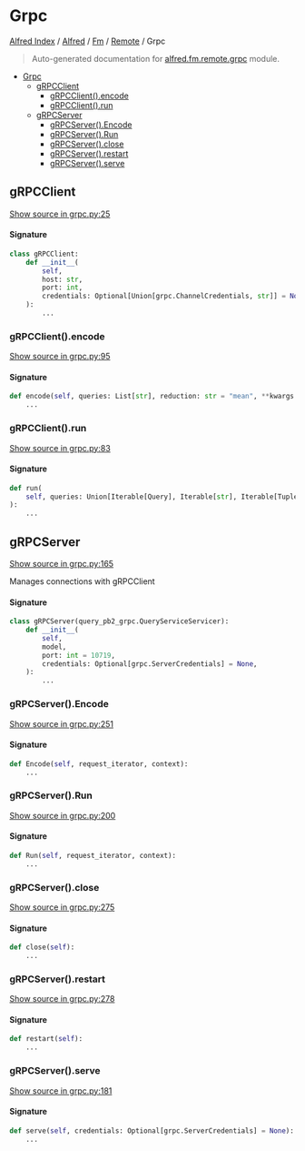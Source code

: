 # Grpc

[Alfred Index](../../../README.md#alfred-index) /
[Alfred](../../index.md#alfred) /
[Fm](../index.md#fm) /
[Remote](./index.md#remote) /
Grpc

> Auto-generated documentation for [alfred.fm.remote.grpc](../../../../alfred/fm/remote/grpc.py) module.

- [Grpc](#grpc)
  - [gRPCClient](#grpcclient)
    - [gRPCClient().encode](#grpcclient()encode)
    - [gRPCClient().run](#grpcclient()run)
  - [gRPCServer](#grpcserver)
    - [gRPCServer().Encode](#grpcserver()encode)
    - [gRPCServer().Run](#grpcserver()run)
    - [gRPCServer().close](#grpcserver()close)
    - [gRPCServer().restart](#grpcserver()restart)
    - [gRPCServer().serve](#grpcserver()serve)

## gRPCClient

[Show source in grpc.py:25](../../../../alfred/fm/remote/grpc.py#L25)

#### Signature

```python
class gRPCClient:
    def __init__(
        self,
        host: str,
        port: int,
        credentials: Optional[Union[grpc.ChannelCredentials, str]] = None,
    ):
        ...
```

### gRPCClient().encode

[Show source in grpc.py:95](../../../../alfred/fm/remote/grpc.py#L95)

#### Signature

```python
def encode(self, queries: List[str], reduction: str = "mean", **kwargs: Any):
    ...
```

### gRPCClient().run

[Show source in grpc.py:83](../../../../alfred/fm/remote/grpc.py#L83)

#### Signature

```python
def run(
    self, queries: Union[Iterable[Query], Iterable[str], Iterable[Tuple]], **kwargs: Any
):
    ...
```



## gRPCServer

[Show source in grpc.py:165](../../../../alfred/fm/remote/grpc.py#L165)

Manages connections with gRPCClient

#### Signature

```python
class gRPCServer(query_pb2_grpc.QueryServiceServicer):
    def __init__(
        self,
        model,
        port: int = 10719,
        credentials: Optional[grpc.ServerCredentials] = None,
    ):
        ...
```

### gRPCServer().Encode

[Show source in grpc.py:251](../../../../alfred/fm/remote/grpc.py#L251)

#### Signature

```python
def Encode(self, request_iterator, context):
    ...
```

### gRPCServer().Run

[Show source in grpc.py:200](../../../../alfred/fm/remote/grpc.py#L200)

#### Signature

```python
def Run(self, request_iterator, context):
    ...
```

### gRPCServer().close

[Show source in grpc.py:275](../../../../alfred/fm/remote/grpc.py#L275)

#### Signature

```python
def close(self):
    ...
```

### gRPCServer().restart

[Show source in grpc.py:278](../../../../alfred/fm/remote/grpc.py#L278)

#### Signature

```python
def restart(self):
    ...
```

### gRPCServer().serve

[Show source in grpc.py:181](../../../../alfred/fm/remote/grpc.py#L181)

#### Signature

```python
def serve(self, credentials: Optional[grpc.ServerCredentials] = None):
    ...
```


